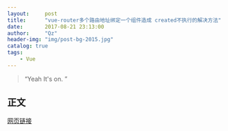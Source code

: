 ```yaml
---
layout:     post
title:      "vue-router多个路由地址绑定一个组件造成 created不执行的解决方法"
date:       2017-08-21 23:13:00
author:     "Qz"
header-img: "img/post-bg-2015.jpg"
catalog: true
tags:
    - Vue
---
```


> “Yeah It's on. ”


## 正文
[网页链接](https://router.vuejs.org/zh-cn/api/router-link.html)

